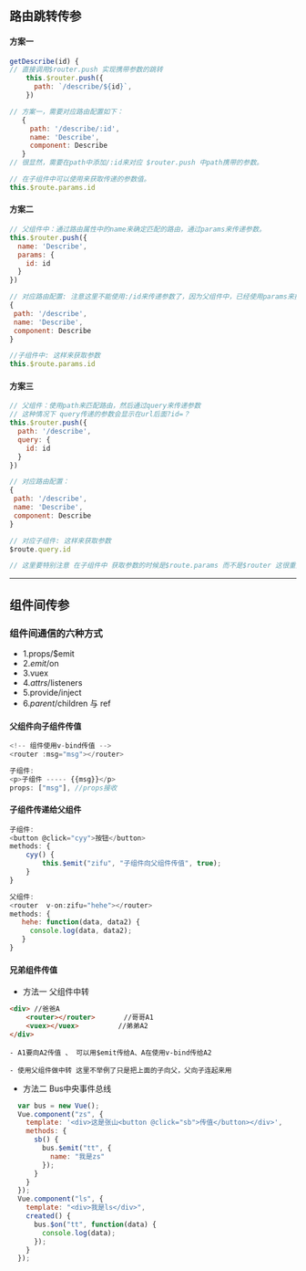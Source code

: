 ## 路由跳转传参
#### 方案一
```js
getDescribe(id) {
// 直接调用$router.push 实现携带参数的跳转
    this.$router.push({
      path: `/describe/${id}`,
    })

// 方案一，需要对应路由配置如下：
   {
     path: '/describe/:id',
     name: 'Describe',
     component: Describe
   }
// 很显然，需要在path中添加/:id来对应 $router.push 中path携带的参数。

// 在子组件中可以使用来获取传递的参数值。
this.$route.params.id
```

#### 方案二
```js
// 父组件中：通过路由属性中的name来确定匹配的路由，通过params来传递参数。
this.$router.push({
  name: 'Describe',
  params: {
    id: id
  }
})

// 对应路由配置: 注意这里不能使用:/id来传递参数了，因为父组件中，已经使用params来携带参数了。
{
 path: '/describe',
 name: 'Describe',
 component: Describe
}

//子组件中: 这样来获取参数
this.$route.params.id
```

#### 方案三
```js
// 父组件：使用path来匹配路由，然后通过query来传递参数
// 这种情况下 query传递的参数会显示在url后面?id=？
this.$router.push({
  path: '/describe',
  query: {
    id: id
  }
})

// 对应路由配置：
{
 path: '/describe',
 name: 'Describe',
 component: Describe
}

// 对应子组件: 这样来获取参数
$route.query.id

// 这里要特别注意 在子组件中 获取参数的时候是$route.params 而不是$router 这很重要~~~
```

***


## 组件间传参
### 组件间通信的六种方式
- 1.props/$emit
- 2.$emit/$on
- 3.vuex
- 4.$attrs/$listeners
- 5.provide/inject
- 6.$parent/$children 与 ref

#### 父组件向子组件传值

```js
<!-- 组件使用v-bind传值 -->
<router :msg="msg"></router>

子组件:
<p>子组件 ----- {{msg}}</p> 
props: ["msg"], //props接收
```

#### 子组件传递给父组件
```js
子组件:
<button @click="cyy">按钮</button>
methods: {
    cyy() {
        this.$emit("zifu", "子组件向父组件传值", true);
    }
}

父组件:
<router  v-on:zifu="hehe"></router>
methods: {
   hehe: function(data, data2) {
     console.log(data, data2);
   }
}
```

#### 兄弟组件传值
- 方法一  父组件中转
```html
<div> //爸爸A
    <router></router>       //哥哥A1
    <vuex></vuex>　　　　   //弟弟A2
</div>
```
    - A1要向A2传值 、 可以用$emit传给A、A在使用v-bind传给A2 

    - 使用父组件做中转 这里不举例了只是把上面的子向父，父向子连起来用

- 方法二 Bus中央事件总线
```js
  var bus = new Vue();
  Vue.component("zs", {
    template: '<div>这是张山<button @click="sb">传值</button></div>',
    methods: {
      sb() {
        bus.$emit("tt", {
          name: "我是zs"
        });
      }
    }
  });
  Vue.component("ls", {
    template: "<div>我是ls</div>",
    created() {
      bus.$on("tt", function(data) {
        console.log(data);
      });
    }
  });
```
